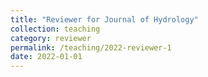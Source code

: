 ```yaml
---
title: "Reviewer for Journal of Hydrology"
collection: teaching
category: reviewer
permalink: /teaching/2022-reviewer-1
date: 2022-01-01
---
```


